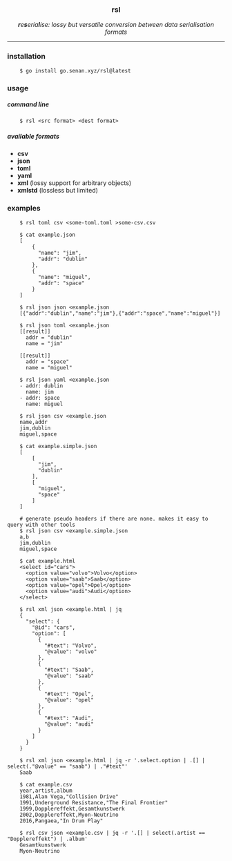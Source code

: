 <h3 align=center><b>rsl</b></h3>
<p align=center><i><b>r</b>e<b>s</b>eria<b>l</b>ise: lossy but versatile conversion between data serialisation formats </i></p>

---

### installation

```shell
    $ go install go.senan.xyz/rsl@latest
```

### usage

##### command line

```shell
    $ rsl <src format> <dest format>
```

##### available formats

- **csv**
- **json**
- **toml**
- **yaml**
- **xml** (lossy support for arbitrary objects)
- **xmlstd** (lossless but limited)

### examples

```shell
    $ rsl toml csv <some-toml.toml >some-csv.csv
```

```shell
    $ cat example.json
    [
        {
          "name": "jim",
          "addr": "dublin"
        },
        {
          "name": "miguel",
          "addr": "space"
        }
    ]
```

```shell
    $ rsl json json <example.json
    [{"addr":"dublin","name":"jim"},{"addr":"space","name":"miguel"}]
```

```shell
    $ rsl json toml <example.json
    [[result]]
      addr = "dublin"
      name = "jim"

    [[result]]
      addr = "space"
      name = "miguel"
```

```shell
    $ rsl json yaml <example.json
    - addr: dublin
      name: jim
    - addr: space
      name: miguel
```

```shell
    $ rsl json csv <example.json
    name,addr
    jim,dublin
    miguel,space
```

```shell
    $ cat example.simple.json
    [
        [
          "jim",
          "dublin"
        ],
        [
          "miguel",
          "space"
        ]
    ]
```

```shell
    # generate pseudo headers if there are none. makes it easy to query with other tools
    $ rsl json csv <example.simple.json
    a,b
    jim,dublin
    miguel,space
```

```shell
    $ cat example.html
    <select id="cars">
      <option value="volvo">Volvo</option>
      <option value="saab">Saab</option>
      <option value="opel">Opel</option>
      <option value="audi">Audi</option>
    </select>
```

```shell
    $ rsl xml json <example.html | jq
    {
      "select": {
        "@id": "cars",
        "option": [
          {
            "#text": "Volvo",
            "@value": "volvo"
          },
          {
            "#text": "Saab",
            "@value": "saab"
          },
          {
            "#text": "Opel",
            "@value": "opel"
          },
          {
            "#text": "Audi",
            "@value": "audi"
          }
        ]
      }
    }
```

```shell
    $ rsl xml json <example.html | jq -r '.select.option | .[] | select(."@value" == "saab") | ."#text"'
    Saab
```

```shell
    $ cat example.csv
    year,artist,album
    1981,Alan Vega,"Collision Drive"
    1991,Underground Resistance,"The Final Frontier"
    1999,Dopplereffekt,Gesamtkunstwerk
    2002,Dopplereffekt,Myon-Neutrino
    2016,Pangaea,"In Drum Play"
```

```shell
    $ rsl csv json <example.csv | jq -r '.[] | select(.artist == "Dopplereffekt") | .album'
    Gesamtkunstwerk
    Myon-Neutrino
```
